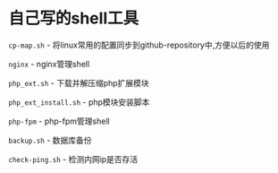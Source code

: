 自己写的shell工具
===
`cp-map.sh` - 将linux常用的配置同步到github-repository中,方便以后的使用

`nginx` - nginx管理shell

`php_ext.sh` -  下载并解压缩php扩展模块

`php_ext_install.sh` - php模块安装脚本

`php-fpm` - php-fpm管理shell

`backup.sh` - 数据库备份

`check-ping.sh` - 检测内网ip是否存活
